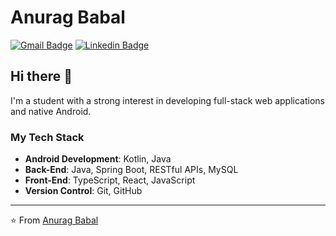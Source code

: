# Anurag Babal
[![Gmail Badge](https://img.shields.io/badge/-babalanurag2-c14438?style=flat-square&logo=Gmail&logoColor=white&link=mailto:babalanurag2@gmail.com)](mailto:babalanurag2@gmail.com)
[![Linkedin Badge](https://img.shields.io/badge/anurag%20babal-blue?style=flat-square&logo=Linkedin&logoColor=white&link=https%3A%2F%2Fwww.linkedin.com%2Fin%2Fanurag-babal%2F)](https://www.linkedin.com/in/anurag-babal/) 

## Hi there 👋
I'm a student with a strong interest in developing full-stack web applications and native Android.

### My Tech Stack
- **Android Development**: Kotlin, Java
- **Back-End**: Java, Spring Boot, RESTful APIs, MySQL
- **Front-End**: TypeScript, React, JavaScript
- **Version Control**: Git, GitHub

---
⭐️ From [Anurag Babal](https://github.com/anurag-babal)
